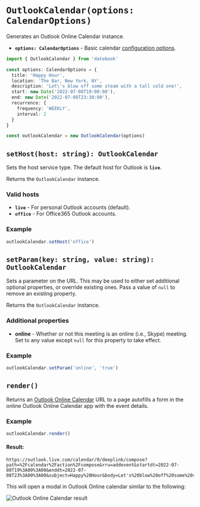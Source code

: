 # `OutlookCalendar(options: CalendarOptions)`

Generates an Outlook Online Calendar instance.

* **`options: CalendarOptions`** - Basic calendar [configuration options](/config/basic.md).

```ts
import { OutlookCalendar } from 'datebook'

const options: CalendarOptions = {
  title: 'Happy Hour',
  location: 'The Bar, New York, NY',
  description: 'Let\'s blow off some steam with a tall cold one!',
  start: new Date('2022-07-08T19:00:00'),
  end: new Date('2022-07-08T23:30:00'),
  recurrence: {
    frequency: 'WEEKLY',
    interval: 2
  }
}

const outlookCalendar = new OutlookCalendar(options)
```

## `setHost(host: string): OutlookCalendar`

Sets the host service type. The default host for Outlook is **`live`**.

Returns the `OutlookCalendar` instance.

### Valid hosts

* **`live`** - For personal Outlook accounts (default).
* **`office`** - For Office365 Outlook accounts.

### Example

```ts
outlookCalendar.setHost('office')
```

## `setParam(key: string, value: string): OutlookCalendar`

Sets a parameter on the URL. This may be used to either set additional optional properties, or override existing ones. Pass a value of `null` to remove an existing property.

Returns the `OutlookCalendar` instance.

### Additional properties

* **online** - Whether or not this meeting is an online (i.e., Skype) meeting. Set to any value except `null` for this property to take effect.

### Example

```ts
outlookCalendar.setParam('online', 'true')
```

## `render()`

Returns an [Outlook Online Calendar](https://calendar.yahoo.com/) URL to a page autofills a form in the online Outlook Online Calendar app with the event details.

### Example

```ts
outlookCalendar.render()
```

#### Result:

```
https://outlook.live.com/calendar/0/deeplink/compose?path=%2Fcalendar%2Faction%2Fcompose&rru=addevent&startdt=2022-07-08T19%3A00%3A00&enddt=2022-07-08T23%3A00%3A00&subject=Happy%20Hour&body=Let's%20blow%20off%20some%20steam%20with%20a%20tall%20cold%20one!&location=The%20Bar%2C%20New%20York%2C%20NY&allday=false
```

This will open a modal in Outlook Online calendar similar to the following:

![Outlook Online Calendar result](/assets/screenshots/outlook.png)
